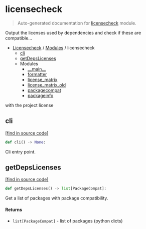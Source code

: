 # licensecheck

> Auto-generated documentation for [licensecheck](../../licensecheck/__init__.py) module.

Output the licenses used by dependencies and check if these are compatible...

- [Licensecheck](../README.md#licensecheck-index) / [Modules](../README.md#licensecheck-modules) / licensecheck
    - [cli](#cli)
    - [getDepsLicenses](#getdepslicenses)
    - Modules
        - [\_\_main\_\_](module.md#__main__)
        - [formatter](formatter.md#formatter)
        - [license_matrix](license_matrix.md#license_matrix)
        - [license_matrix_old](license_matrix_old.md#license_matrix_old)
        - [packagecompat](packagecompat.md#packagecompat)
        - [packageinfo](packageinfo.md#packageinfo)

with the project license

## cli

[[find in source code]](../../licensecheck/__init__.py#L84)

```python
def cli() -> None:
```

Cli entry point.

## getDepsLicenses

[[find in source code]](../../licensecheck/__init__.py#L40)

```python
def getDepsLicenses() -> list[PackageCompat]:
```

Get a list of packages with package compatibility.

#### Returns

- `list[PackageCompat]` - list of packages (python dicts)
